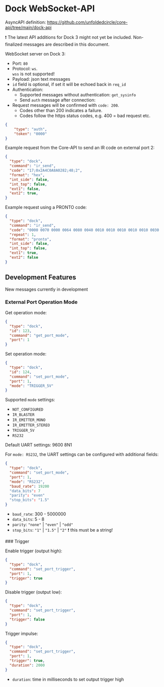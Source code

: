 # Dock WebSocket-API

AsyncAPI definition: https://github.com/unfoldedcircle/core-api/tree/main/dock-api

❗️ The latest API additions for Dock 3 might not yet be included. Non-finalized messages are described in this document.

WebSocket server on Dock 3:

- Port: `80`
- Protocol: `ws`.  
  `wss` is not supported!
- Payload: json text messages
- `id` field is optional, if set it will be echoed back in `req_id`
- Authentication:
  - Supported messages without authentication: `get_sysinfo`
  - Send `auth` message after connection:
- Request messages will be confirmed with `code: 200`. 
  - Codes other than 200 indicates a failure.
  - Codes follow the https status codes, e.g. 400 = bad request etc.

```json
{
    "type": "auth",
    "token": "0000"
}
```

Example request from the Core-API to send an IR code on external port 2:
```json
{
  "type": "dock",
  "command": "ir_send",
  "code": "17;0x2A4C0A8A0282;48;2",
  "format": "hex",
  "int_side": false,
  "int_top": false,
  "ext1": false,
  "ext2": true,
}
```
Example request using a PRONTO code:
```json
{
  "type": "dock",
  "command": "ir_send",
  "code": "0000 0070 0000 0064 0080 0040 0010 0010 0010 0010 0010 0030 0010 0010 0010 0030 0010 0010 0010 0030 0010 0010 0010 0010 0010 0030 0010 0010 0010 0010 0010 0030 0010 0030 0010 0010 0010 0010 0010 0010 0010 0010 0010 0010 0010 0010 0010 0030 0010 0010 0010 0030 0010 0010 0010 0030 0010 0010 0010 0010 0010 0010 0010 0030 0010 0010 0010 0010 0010 0010 0010 0010 0010 0010 0010 0010 0010 0010 0010 0010 0010 0010 0010 0030 0010 0010 0010 0030 0010 0010 0010 0010 0010 0010 0010 0010 0010 0010 0010 0010 0010 0010 0010 0ACD 0080 0040 0010 0010 0010 0010 0010 0030 0010 0010 0010 0030 0010 0010 0010 0030 0010 0010 0010 0010 0010 0030 0010 0010 0010 0010 0010 0030 0010 0030 0010 0010 0010 0010 0010 0010 0010 0010 0010 0010 0010 0010 0010 0030 0010 0010 0010 0030 0010 0010 0010 0030 0010 0010 0010 0010 0010 0010 0010 0030 0010 0010 0010 0010 0010 0010 0010 0010 0010 0010 0010 0010 0010 0010 0010 0010 0010 0010 0010 0030 0010 0010 0010 0030 0010 0010 0010 0010 0010 0010 0010 0010 0010 0010 0010 0010 0010 0010 0010 0ACD",
  "repeat": 1,
  "format": "pronto",
  "int_side": false,
  "int_top": false,
  "ext1": true,
  "ext2": false
}
```

## Development Features

New messages currently in development

### External Port Operation Mode

Get operation mode:
```json
{
  "type": "dock",
  "id": 123,
  "command": "get_port_mode",
  "port": 1
}
```

Set operation mode:
```json
{
  "type": "dock",
  "id": 124,
  "command": "set_port_mode",
  "port": 1,
  "mode": "TRIGGER_5V"
}
```

Supported `mode` settings:
- `NOT_CONFIGURED`
- `IR_BLASTER`
- `IR_EMITTER_MONO`
- `IR_EMITTER_STEREO`
- `TRIGGER_5V`
- `RS232`

Default UART settings: 9600 8N1

For `mode: RS232`, the UART settings can be configured with additional fields:

```json
{
  "type": "dock",
  "command": "set_port_mode",
  "port": 1,
  "mode": "RS232",
  "baud_rate": 19200
  "data_bits": 7
  "parity": "even"
  "stop_bits": "1.5"
}
```

- `baud_rate`: 300 - 5000000
- `data_bits`: 5 - 8
- `parity`: `"none"` | `"even"` | `"odd"`
- `stop_bits`: `"1"` | `"1.5"` | `"2"`  ❗️ this must be a string!

### Trigger

Enable trigger (output high):
```json
{
  "type": "dock",
  "command": "set_port_trigger",
  "port": 1,
  "trigger": true
}
```

Disable trigger (output low):
```json
{
  "type": "dock",
  "command": "set_port_trigger",
  "port": 1,
  "trigger": false
}
```

Trigger impulse:
```json
{
  "type": "dock",
  "command": "set_port_trigger",
  "port": 1,
  "trigger": true,
  "duration": 2000
}
```

- `duration`: time in milliseconds to set output trigger high

